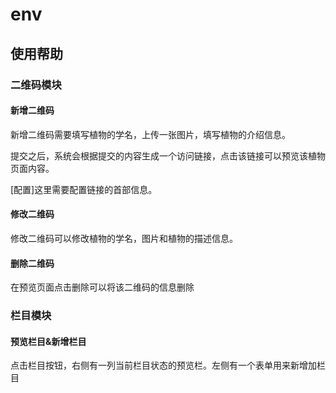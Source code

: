# env
## 使用帮助
### 二维码模块
#### 新增二维码
新增二维码需要填写植物的学名，上传一张图片，填写植物的介绍信息。

提交之后，系统会根据提交的内容生成一个访问链接，点击该链接可以预览该植物页面内容。

[配置]这里需要配置链接的首部信息。

#### 修改二维码
修改二维码可以修改植物的学名，图片和植物的描述信息。

#### 删除二维码
在预览页面点击删除可以将该二维码的信息删除

### 栏目模块
#### 预览栏目&新增栏目
点击栏目按钮，右侧有一列当前栏目状态的预览栏。左侧有一个表单用来新增加栏目

### 
